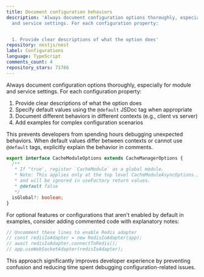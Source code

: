 ```yaml
---
title: Document configuration behaviors
description: 'Always document configuration options thoroughly, especially for module
  and service settings. For each configuration property:


  1. Provide clear descriptions of what the option does'
repository: nestjs/nest
label: Configurations
language: TypeScript
comments_count: 4
repository_stars: 71766
---
```


Always document configuration options thoroughly, especially for module and service settings. For each configuration property:

1. Provide clear descriptions of what the option does
2. Specify default values using the `@default` JSDoc tag when appropriate
3. Document different behaviors in different contexts (e.g., client vs server)
4. Add examples for complex configuration scenarios

This prevents developers from spending hours debugging unexpected behaviors. When default values differ between contexts or cannot use `@default` tags, explicitly explain the behavior in comments.

```typescript
export interface CacheModuleOptions extends CacheManagerOptions {
  /**
   * If "true', register `CacheModule` as a global module.
   * Note: This applies only at the top level CacheModuleAsyncOptions.isGlobal,
   * and will be ignored in useFactory return values.
   * @default false
   */
  isGlobal?: boolean;
}
```

For optional features or configurations that aren't enabled by default in examples, consider adding commented code with explanatory notes:

```typescript
// Uncomment these lines to enable Redis adapter
// const redisIoAdapter = new RedisIoAdapter(app);
// await redisIoAdapter.connectToRedis();
// app.useWebSocketAdapter(redisIoAdapter);
```

This approach significantly improves developer experience by preventing confusion and reducing time spent debugging configuration-related issues.